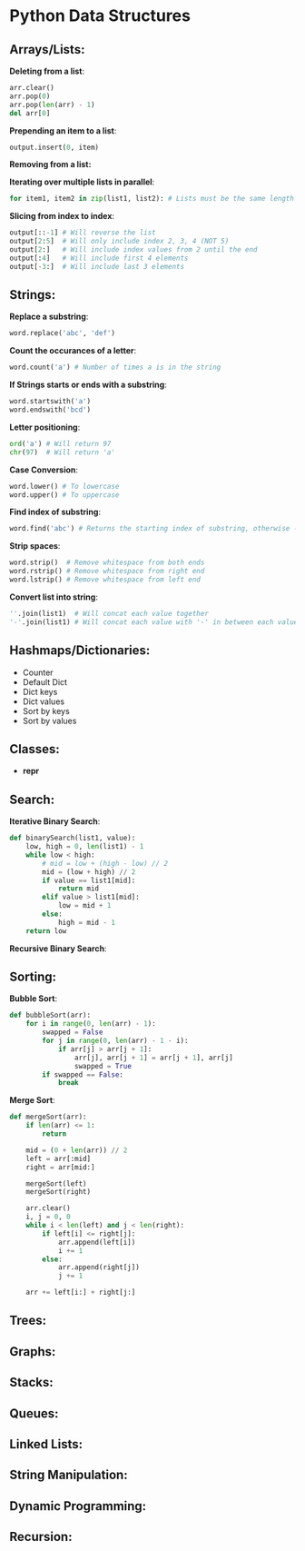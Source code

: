 # Python Data Structures

## Arrays/Lists:

**Deleting from a list**:
```python
arr.clear()
arr.pop(0)
arr.pop(len(arr) - 1)
del arr[0]
```

**Prepending an item to a list**: 
```python
output.insert(0, item)
``` 

**Removing from a list:**

**Iterating over multiple lists in parallel**: 
```python
for item1, item2 in zip(list1, list2): # Lists must be the same length
```

**Slicing from index to index**: 
```python
output[::-1] # Will reverse the list
output[2:5]  # Will only include index 2, 3, 4 (NOT 5)
output[2:]   # Will include index values from 2 until the end
output[:4]   # Will include first 4 elements
output[-3:]  # Will include last 3 elements
```

## Strings:

**Replace a substring**:
```python
word.replace('abc', 'def')
```

**Count the occurances of a letter**:
```python
word.count('a') # Number of times a is in the string
```

**If Strings starts or ends with a substring**:
```python
word.startswith('a')
word.endswith('bcd')
```

**Letter positioning**:
```python
ord('a') # Will return 97
chr(97)  # Will return 'a'
```

**Case Conversion**:
```python
word.lower() # To lowercase
word.upper() # To uppercase
```

**Find index of substring**:
```python
word.find('abc') # Returns the starting index of substring, otherwise -1 if not found
```

**Strip spaces**:
```python
word.strip()  # Remove whitespace from both ends
word.rstrip() # Remove whitespace from right end
word.lstrip() # Remove whitespace from left end
```

**Convert list into string**:
```python
''.join(list1)  # Will concat each value together
'-'.join(list1) # Will concat each value with '-' in between each value
```

## Hashmaps/Dictionaries:

* Counter
* Default Dict
* Dict keys
* Dict values
* Sort by keys
* Sort by values

## Classes:

* __repr__

## Search:

**Iterative Binary Search**:
```python
def binarySearch(list1, value):
    low, high = 0, len(list1) - 1
    while low < high:
        # mid = low + (high - low) // 2
        mid = (low + high) // 2
        if value == list1[mid]:
            return mid
        elif value > list1[mid]:
            low = mid + 1
        else:
            high = mid - 1
    return low
```

**Recursive Binary Search**:

## Sorting:

**Bubble Sort**:
```python
def bubbleSort(arr):
    for i in range(0, len(arr) - 1):
        swapped = False
        for j in range(0, len(arr) - 1 - i):
            if arr[j] > arr[j + 1]:
                arr[j], arr[j + 1] = arr[j + 1], arr[j]
                swapped = True
        if swapped == False:
            break
```
**Merge Sort**:
```python
def mergeSort(arr): 
    if len(arr) <= 1: 
        return

    mid = (0 + len(arr)) // 2
    left = arr[:mid] 
    right = arr[mid:] 

    mergeSort(left) 
    mergeSort(right) 

    arr.clear()
    i, j = 0, 0
    while i < len(left) and j < len(right):
        if left[i] <= right[j]:
            arr.append(left[i])
            i += 1
        else:
            arr.append(right[j])
            j += 1            

    arr += left[i:] + right[j:]
```

## Trees:

## Graphs:

## Stacks:

## Queues:

## Linked Lists:

## String Manipulation:

## Dynamic Programming:

## Recursion:

